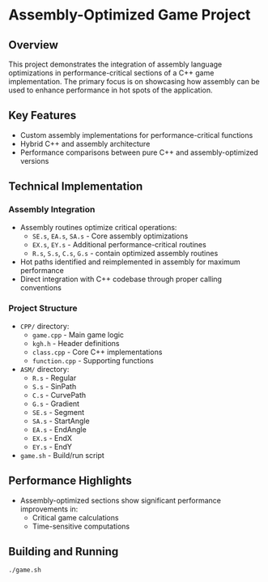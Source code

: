 # Assembly-Optimized Game Project

## Overview

This project demonstrates the integration of assembly language optimizations in performance-critical sections of a C++ game implementation. The primary focus is on showcasing how assembly can be used to enhance performance in hot spots of the application.

## Key Features

- Custom assembly implementations for performance-critical functions
- Hybrid C++ and assembly architecture
- Performance comparisons between pure C++ and assembly-optimized versions

## Technical Implementation

### Assembly Integration

- Assembly routines optimize critical operations:
  - `SE.s`, `EA.s`, `SA.s` - Core assembly optimizations
  - `EX.s`, `EY.s` - Additional performance-critical routines
  - `R.s`, `S.s`, `C.s`, `G.s` - contain optimized assembly routines
- Hot paths identified and reimplemented in assembly for maximum performance
- Direct integration with C++ codebase through proper calling conventions

### Project Structure

- `CPP/` directory:
  - `game.cpp` - Main game logic
  - `kgh.h` - Header definitions
  - `class.cpp` - Core C++ implementations
  - `function.cpp` - Supporting functions
- `ASM/` directory:
  - `R.s` - Regular
  - `S.s` - SinPath
  - `C.s` - CurvePath
  - `G.s` - Gradient
  - `SE.s` - Segment
  - `SA.s` - StartAngle
  - `EA.s` - EndAngle
  - `EX.s` - EndX
  - `EY.s` - EndY
- `game.sh` - Build/run script

## Performance Highlights

- Assembly-optimized sections show significant performance improvements in:
  - Critical game calculations
  - Time-sensitive computations

## Building and Running

```bash
./game.sh
```
